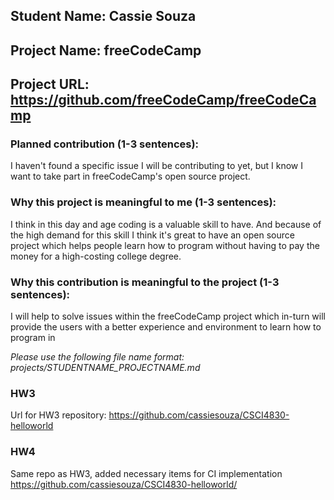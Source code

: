 
## Student Name: Cassie Souza    
## Project Name: freeCodeCamp
## Project URL: https://github.com/freeCodeCamp/freeCodeCamp

### Planned contribution (1-3 sentences):
  I haven't found a specific issue I will be contributing to yet, but I know I want to take part in freeCodeCamp's open source project.

### Why this project is meaningful to me (1-3 sentences):
  I think in this day and age coding is a valuable skill to have. And because of the high demand for this skill I think it's great
  to have an open source project which helps people learn how to program without having to pay the money for a high-costing college degree.

### Why this contribution is meaningful to the project (1-3 sentences):
  I will help to solve issues within the freeCodeCamp project which in-turn will provide the users with a better experience and environment 
   to learn how to program in

*Please use the following file name format: projects/STUDENTNAME_PROJECTNAME.md*

### HW3
Url for HW3 repository: https://github.com/cassiesouza/CSCI4830-helloworld

### HW4
Same repo as HW3, added necessary items for CI implementation https://github.com/cassiesouza/CSCI4830-helloworld/
